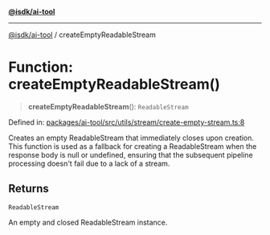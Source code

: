 [**@isdk/ai-tool**](../README.md)

***

[@isdk/ai-tool](../globals.md) / createEmptyReadableStream

# Function: createEmptyReadableStream()

> **createEmptyReadableStream**(): `ReadableStream`

Defined in: [packages/ai-tool/src/utils/stream/create-empty-stream.ts:8](https://github.com/isdk/ai-tool.js/blob/6a89194ac34437a1bc58f7ec590cd22976939ca6/src/utils/stream/create-empty-stream.ts#L8)

Creates an empty ReadableStream that immediately closes upon creation.
This function is used as a fallback for creating a ReadableStream when the response body is null or undefined,
ensuring that the subsequent pipeline processing doesn't fail due to a lack of a stream.

## Returns

`ReadableStream`

An empty and closed ReadableStream instance.
